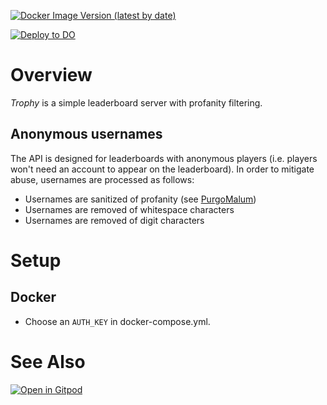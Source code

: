 [![Docker Image Version (latest by date)](https://img.shields.io/docker/v/andtechstudios/trophy?logo=docker)](https://hub.docker.com/r/andtechstudios/trophy)

[![Deploy to DO](https://www.deploytodo.com/do-btn-blue.svg)](https://cloud.digitalocean.com/apps/new?repo=https://github.com/andtechstudios/trophy/tree/master)

# Overview
*Trophy* is a simple leaderboard server with profanity filtering.

## Anonymous usernames
The API is designed for leaderboards with anonymous players (i.e. players won't need an account to appear on the leaderboard). In order to mitigate abuse, usernames are processed as follows:
* Usernames are sanitized of profanity (see [PurgoMalum](https://www.purgomalum.com))
* Usernames are removed of whitespace characters
* Usernames are removed of digit characters

# Setup
## Docker
* Choose an `AUTH_KEY` in docker-compose.yml.

# See Also
[![Open in Gitpod](https://gitpod.io/button/open-in-gitpod.svg)](https://gitpod.io#https://github.com/andtechstudios/trophy)
